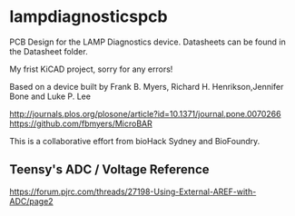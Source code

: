 # lampdiagnosticspcb
PCB Design for the LAMP Diagnostics device. Datasheets can be found in the Datasheet folder.

 My frist KiCAD project, sorry for any errors!

Based on a device built by Frank B. Myers, Richard H. Henrikson,Jennifer Bone and Luke P. Lee

http://journals.plos.org/plosone/article?id=10.1371/journal.pone.0070266
https://github.com/fbmyers/MicroBAR


This is a collaborative effort from bioHack Sydney and BioFoundry. 


Teensy's ADC / Voltage Reference
----------------

https://forum.pjrc.com/threads/27198-Using-External-AREF-with-ADC/page2










